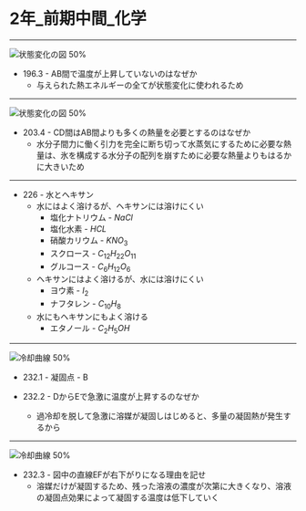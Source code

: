 # 2年_前期中間_化学

---

![状態変化の図 50%](/Users/kazu/Downloads/新規ドキュメント%202018-05-21%2000.06.16_1.jpg)
- 196.3 - AB間で温度が上昇していないのはなぜか
  - 与えられた熱エネルギーの全てが状態変化に使われるため

---

![状態変化の図 50%](/Users/kazu/Downloads/新規ドキュメント%202018-05-21%2000.06.16_1.jpg)
- 203.4 - CD間はAB間よりも多くの熱量を必要とするのはなぜか
  - 水分子間力に働く引力を完全に断ち切って水蒸気にするために必要な熱量は、氷を構成する水分子の配列を崩すために必要な熱量よりもはるかに大きいため

---

- 226 - 水とヘキサン
  - 水にはよく溶けるが、ヘキサンには溶けにくい
    - 塩化ナトリウム - $NaCl$
    - 塩化水素 - $HCL$
    - 硝酸カリウム - $KNO_3$
    - スクロース - $C_{12}H_{22}O_{11}$
    - グルコース - $C_{6}H_{12}O_{6}$
  - ヘキサンにはよく溶けるが、水には溶けにくい
    - ヨウ素 - $I_{2}$
    - ナフタレン - $C_{10}H_{8}$
  - 水にもヘキサンにもよく溶ける
    - エタノール - $C_{2}H_{5}OH$

---

![冷却曲線 50%](/Users/kazu/Downloads/新規ドキュメント%202018-05-21%2000.21.08_1.jpg)

- 232.1 - 凝固点 - B

- 232.2 - DからEで急激に温度が上昇するのなぜか
  - 過冷却を脱して急激に溶媒が凝固しはじめると、多量の凝固熱が発生するから

---

![冷却曲線 50%](/Users/kazu/Downloads/新規ドキュメント%202018-05-21%2000.21.08_1.jpg)

- 232.3 - 図中の直線EFが右下がりになる理由を記せ
  - 溶媒だけが凝固するため、残った溶液の濃度が次第に大きくなり、溶液の凝固点効果によって凝固する温度は低下していく
